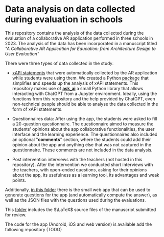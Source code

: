 # Data analysis on data collected during evaluation in schools

This repository contains the analysis of the data collected during the evaluation of a collaborative AR application performed in three schools in 2023. The analysis of the data has been incorporated in a manuscript titled _"A Collaborative AR Application for Education: from Architecture Design to User Evaluation"_

There were three types of data collected in the study:

- [xAPI statements](https://xapi.com/statements-101/) that were automatically collected by the AR application while students were using them. We created a Python [package](https://stocastico.github.io/xapi_analysis/) that simplifies and speeds up the analysis of xAPI statements. This repository makes use of [**ask_ai**](https://github.com/radekosmulski/ask_ai) a small Python library that allows interacting with ChatGPT from a Jupyter environment. Ideally, using the functions from this repository and the help provided by ChatGPT, even non-technical people should be able to analyse the data collected in the form of xAPI statements.

- Questionnaires data: After using the app, the students were asked to fill a 20-question questionnaire. The questionnaire aimed to measure the students' opinions about the app collaborative functionalities, the user interface and the learning experience. The questionnaires also included an optional "**comments**" section, where the students could add their opinion about the app and anything else that was not captured in the questionnaire. These comments are not included in the data analysis.

- Post intervention interviews with the teachers (not hosted in this repository). After the intervention we conducted short interviews with the teachers, with open-ended questions, asking for their opinions about the app, its usefulness as a learning tool, its advantages and weak points.

Additionally, [in this folder](./generate_questions/) there is the small web app that can be used to generate questions for the app (and automatically compute the answer), as well as the JSON files with the questions used during the evaluations.

This [folder](latex_sources) includes the $\LaTeX$ source files of the manuscript submitted for review.

The code for the app (Android, iOS and web version) is available add the following repository (TODO)
